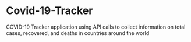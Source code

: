 # Covid-19-Tracker
COVID-19 Tracker application using API calls to collect information on total cases, recovered, and deaths in countries around the world
